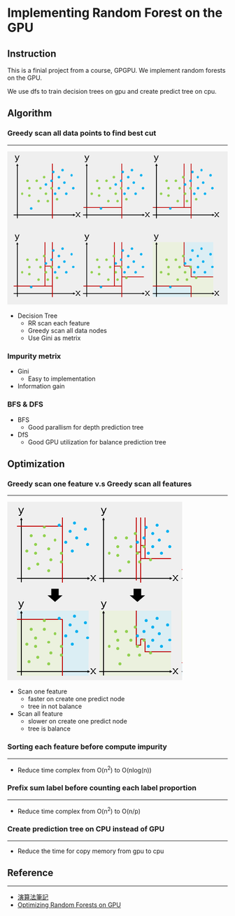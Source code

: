 Implementing Random Forest on the GPU
=========================================
## Instruction
This is a finial project from a course, GPGPU. We implement random forests on the GPU.

We use dfs to train  decision trees on gpu and create predict tree on cpu.

## Algorithm
### Greedy scan all data points to find best cut
-----------------------
![decisiontree](https://github.com/c14016057/GPGPU_Programming_2016S/blob/master/finial/figure/decisiontree.png)
- Decision Tree
	- RR scan each feature
	- Greedy scan all data nodes
	- Use Gini as metrix
### Impurity metrix
- Gini
	- Easy to implementation
- Information gain
### BFS & DFS
- BFS
	- Good parallism for depth prediction tree
- DfS
	- Good GPU utilization for balance prediction tree
## Optimization 
### Greedy scan one feature v.s Greedy scan all features
------------------------
![scanmethod](https://github.com/c14016057/GPGPU_Programming_2016S/blob/master/finial/figure/scanmethod.png)
- Scan one feature
	- faster on create one predict node
	- tree in not balance
- Scan all feature
	- slower on create one predict node
	- tree is balance
### Sorting each feature before compute impurity
---------------------------
- Reduce time complex from O(n<sup>2</sup>) to O(nlog(n))
### Prefix sum label before counting each label proportion
--------------------------
- Reduce time complex from O(n<sup>2</sup>) to O(n/p)
### Create prediction tree on CPU instead of GPU
-------------------------
- Reduce the time for copy memory from gpu to cpu

## Reference
----------------------------
- [演算法筆記](http://www.csie.ntnu.edu.tw/~u91029/Classification.html)
- [Optimizing Random Forests on GPU](http://digitalassets.lib.berkeley.edu/techreports/ucb/text/EECS-2014-205.pdf)



